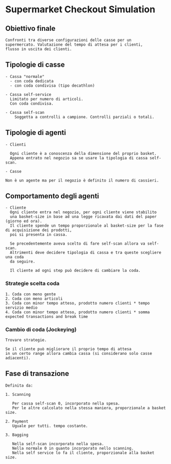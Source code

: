# Supermarket Checkout Simulation

## Obiettivo finale
    
    Confronti tra diverse configurazioni delle casse per un
    supermercato. Valutazione del tempo di attesa per i clienti,
    flusso in uscita dei clienti.

## Tipologie di casse

    - Cassa "normale"
      - con coda dedicata
      - con coda condivisa (tipo decathlon)
    
    - Cassa self-service
      Limitato per numero di articoli.
      Con coda condivisa.
    
    - Cassa self-scan
        Soggetta a controlli a campione. Controlli parziali o totali.
  
## Tipologie di agenti
    
    - Clienti
      
      Ogni cliente è a conoscenza della dimensione del proprio basket.
      Appena entrato nel negozio sa se usare la tipologia di cassa self-scan.

    - Casse

    Non è un agente ma per il negozio è definito il numero di cassieri.

## Comportamento degli agenti
    
    - Cliente
      Ogni cliente entra nel negozio, per ogni cliente viene stabilito 
      una basket-size in base ad una legge ricavata dai dati del paper (giorno ed ora).
      Il cliente spende un tempo proporzionale al basket-size per la fase di acquisizione dei prodotti,
      poi si presenta in cassa.
      
      Se precedentemente aveva scelto di fare self-scan allora va self-scan.
      Altrimenti deve decidere tipologia di cassa e tra queste scegliere una coda
      da seguire.
      
      Il cliente ad ogni step può decidere di cambiare la coda.
      
### Strategie scelta coda
    
    1. Coda con meno gente
    2. Coda con meno articoli
    3. Coda con minor tempo atteso, prodotto numero clienti * tempo servizio medio
    4. Coda con minor tempo atteso, prodotto numero clienti * somma expected transactions and break time
  
### Cambio di coda (Jockeying)
    
    Trovare strategie.
    
    Se il cliente può migliorare il proprio tempo di attesa 
    in un certo range allora cambia cassa (si considerano solo casse adiacenti). 
    
## Fase di transazione
    
    Definita da:
    
    1. Scanning
       
       Per cassa self-scan 0, incorporato nella spesa.
       Per le altre calcolato nella stessa maniera, proporzionale a basket size.
       
    2. Payment
       Uguale per tutti. tempo costante.
       
    3. Bagging
       
       Nella self-scan incorporato nella spesa.
       Nella normale 0 in quanto incorporato nello scanning.
       Nella self service lo fa il cliente, proporzionale alla basket size.
